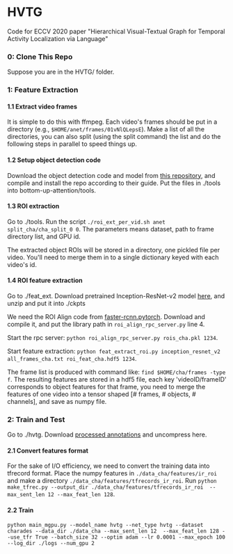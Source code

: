 # HVTG
Code for ECCV 2020 paper "Hierarchical Visual-Textual Graph for Temporal Activity Localization via Language"

### 0: Clone This Repo
Suppose you are in the HVTG/ folder.

### 1: Feature Extraction

#### 1.1 Extract video frames
It is simple to do this with ffmpeg. Each video's frames should be put in a directory (e.g., ``$HOME/anet/frames/01vNlQLepsE``).
Make a list of all the directories, you can also split (using the split command) the list and do the following steps in parallel to speed things up.

#### 1.2 Setup object detection code
Download the object detection code and model from [this repository](https://github.com/peteanderson80/bottom-up-attention),
and compile and install the repo according to their guide.
Put the files in ./tools into bottom-up-attention/tools.

#### 1.3 ROI extraction
Go to ./tools.
Run the script ``./roi_ext_per_vid.sh anet split_cha/cha_split_0 0``.
The parameters means dataset, path to frame directory list, and GPU id.

The extracted object ROIs will be stored in a directory, one pickled file per video.
You'll need to merge them in to a single dictionary keyed with each video's id.

#### 1.4 ROI feature extraction
Go to ./feat\_ext.
Download pretrained Inception-ResNet-v2 model [here](https://github.com/tensorflow/models/tree/master/research/slim#Pretrained),
and unzip and put it into ./ckpts

We need the ROI Align code from [faster-rcnn.pytorch](https://github.com/jwyang/faster-rcnn.pytorch).
Download and compile it, and put the library path in ``roi_align_rpc_server.py`` line 4.

Start the rpc server: ``python roi_align_rpc_server.py rois_cha.pkl 1234``.

Start feature extraction: ``python feat_extract_roi.py inception_resnet_v2 all_frames_cha.txt roi_feat_cha.hdf5 1234``.

The frame list is produced with command like: ``find $HOME/cha/frames -type f``.
The resulting features are stored in a hdf5 file, each key 'videoID/frameID' corresponds to object features for that frame, 
you need to merge the features of one video into a tensor shaped [# frames, # objects, # channels], and save as numpy file.

### 2: Train and Test
Go to ./hvtg. Download [processed annotations](https://drive.google.com/file/d/1lQgHcnM6-Bw7aEVyvaLXDS0_EQNokqF_/view?usp=sharing) and uncompress here.

#### 2.1 Convert features format
For the sake of I/O efficiency, we need to convert the training data into tfrecord format.
Place the numpy features in ``./data_cha/features/ir_roi`` and make a directory ``./data_cha/features/tfrecords_ir_roi``.
Run ``python make_tfrec.py --output_dir ./data_cha/features/tfrecords_ir_roi  --max_sent_len 12 --max_feat_len 128``.

#### 2.2 Train
```
python main_mgpu.py --model_name hvtg --net_type hvtg --dataset charades --data_dir ./data_cha --max_sent_len 12  --max_feat_len 128 --use_tfr True --batch_size 32 --optim adam --lr 0.0001 --max_epoch 100 --log_dir ./logs --num_gpu 2
```
